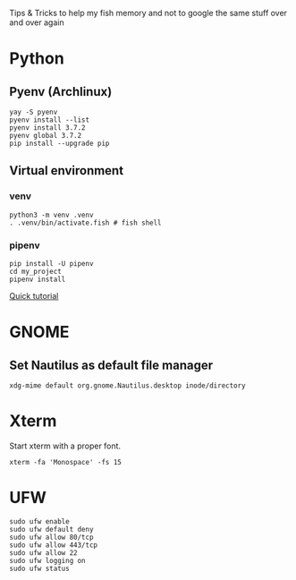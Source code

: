 Tips &amp; Tricks to help my fish memory and not to google the same stuff over and over again


# Python

## Pyenv (Archlinux)
```
yay -S pyenv
pyenv install --list
pyenv install 3.7.2
pyenv global 3.7.2
pip install --upgrade pip
```

## Virtual environment
### venv
```
python3 -m venv .venv
. .venv/bin/activate.fish # fish shell
```

### pipenv
```
pip install -U pipenv
cd my_project
pipenv install
```
[Quick tutorial](https://hackernoon.com/reaching-python-development-nirvana-bb5692adf30c?gi=1588ba978f78)



# GNOME
## Set Nautilus as default file manager
```
xdg-mime default org.gnome.Nautilus.desktop inode/directory
```

# Xterm
Start xterm with a proper font.
```
xterm -fa 'Monospace' -fs 15
```

# UFW
```
sudo ufw enable
sudo ufw default deny
sudo ufw allow 80/tcp
sudo ufw allow 443/tcp
sudo ufw allow 22
sudo ufw logging on
sudo ufw status
```
